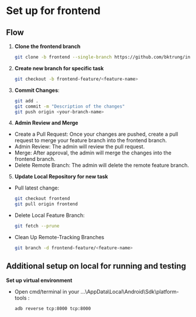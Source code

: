 # Set up for frontend

## Flow

1. **Clone the frontend branch**
   
    ```bash
    git clone -b frontend --single-branch https://github.com/bktrung/intro2se-cq22_3-group15

3. **Create new branch for specific task**
   
    ```bash
    git checkout -b frontend-feature/<feature-name>

5. **Commit Changes**:
   
   ```bash
   git add .
   git commit -m "Description of the changes"
   git push origin <your-branch-name>

7. **Admin Review and Merge**
- Create a Pull Request: Once your changes are pushed, create a pull request to merge your feature branch into the frontend branch.
- Admin Review: The admin will review the pull request.
- Merge: After approval, the admin will merge the changes into the frontend branch.
- Delete Remote Branch: The admin will delete the remote feature branch.

5. **Update Local Repository for new task**
- Pull latest change:
  
    ```bash
    git checkout frontend
    git pull origin frontend
    
- Delete Local Feature Branch:
  
    ```bash
    git fetch --prune
    
- Clean Up Remote-Tracking Branches
  
    ```bash
    git branch -d frontend-feature/<feature-name>

## Additional setup on local for running and testing

**Set up virtual environment**

- Open cmd/terminal in your ...\AppData\Local\Android\Sdk\platform-tools :
  
    ```bash
    adb reverse tcp:8000 tcp:8000



